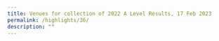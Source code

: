 ```yaml
---
title: Venues for collection of 2022 A Level Results, 17 Feb 2023
permalink: /highlights/36/
description: ""
---
```

